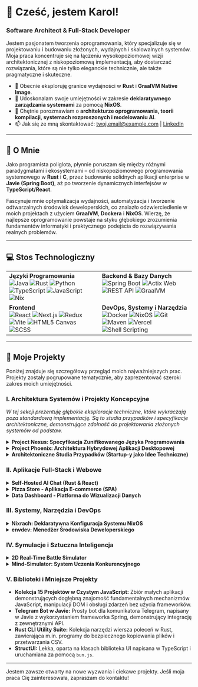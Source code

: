 
# 👋 Cześć, jestem Karol!

### Software Architect & Full-Stack Developer

Jestem pasjonatem tworzenia oprogramowania, który specjalizuje się w projektowaniu i budowaniu złożonych, wydajnych i skalowalnych systemów. Moja praca koncentruje się na łączeniu wysokopoziomowej wizji architektonicznej z niskopoziomową implementacją, aby dostarczać rozwiązania, które są nie tylko eleganckie technicznie, ale także pragmatyczne i skuteczne.

- 🔭 Obecnie eksploruję granice wydajności w **Rust** i **GraalVM Native Image**.
- 🌱 Udoskonalam swoje umiejętności w zakresie **deklaratywnego zarządzania systemami** za pomocą **NixOS**.
- 💬 Chętnie porozmawiam o **architekturze oprogramowania, teorii kompilacji, systemach rozproszonych i modelowaniu AI**.
- 📫 Jak się ze mną skontaktować: [twoj.email@example.com](mailto:twoj.email@example.com) | [LinkedIn](https://www.linkedin.com/in/twoj-profil/)

---

## 🚀 O Mnie

Jako programista poliglota, płynnie poruszam się między różnymi paradygmatami i ekosystemami – od niskopoziomowego programowania systemowego w **Rust** i **C**, przez budowanie solidnych aplikacji enterprise w **Javie (Spring Boot)**, aż po tworzenie dynamicznych interfejsów w **TypeScript/React**.

Fascynuje mnie optymalizacja wydajności, automatyzacja i tworzenie odtwarzalnych środowisk deweloperskich, co znalazło odzwierciedlenie w moich projektach z użyciem **GraalVM**, **Dockera** i **NixOS**. Wierzę, że najlepsze oprogramowanie powstaje na styku głębokiego zrozumienia fundamentów informatyki i praktycznego podejścia do rozwiązywania realnych problemów.

---

## 💻 Stos Technologiczny

<table>
  <tr>
    <td valign="top" width="50%">
      <strong>Języki Programowania</strong><br>
      <img src="https://img.shields.io/badge/Java-ED8B00?style=for-the-badge&logo=openjdk&logoColor=white" alt="Java">
      <img src="https://img.shields.io/badge/Rust-000000?style=for-the-badge&logo=rust&logoColor=white" alt="Rust">
      <img src="https://img.shields.io/badge/Python-3776AB?style=for-the-badge&logo=python&logoColor=white" alt="Python">
      <img src="https://img.shields.io/badge/TypeScript-3178C6?style=for-the-badge&logo=typescript&logoColor=white" alt="TypeScript">
      <img src="https://img.shields.io/badge/JavaScript-F7DF1E?style=for-the-badge&logo=javascript&logoColor=black" alt="JavaScript">
      <img src="https://img.shields.io/badge/Nix-5277C3?style=for-the-badge&logo=nixos&logoColor=white" alt="Nix">
    </td>
    <td valign="top" width="50%">
      <strong>Backend & Bazy Danych</strong><br>
      <img src="https://img.shields.io/badge/Spring_Boot-6DB33F?style=for-the-badge&logo=spring-boot&logoColor=white" alt="Spring Boot">
      <img src="https://img.shields.io/badge/Actix_Web-000000?style=for-the-badge&logo=rust&logoColor=white" alt="Actix Web">
      <img src="https://img.shields.io/badge/REST_API-0277BD?style=for-the-badge&logo=api-platform&logoColor=white" alt="REST API">
      <img src="https://img.shields.io/badge/GraalVM-19B4DE?style=for-the-badge&logo=graalvm&logoColor=white" alt="GraalVM">
    </td>
  </tr>
  <tr>
    <td valign="top" width="50%">
      <strong>Frontend</strong><br>
      <img src="https.img.shields.io/badge/React-61DAFB?style=for-the-badge&logo=react&logoColor=black" alt="React">
      <img src="https://img.shields.io/badge/Next.js-000000?style=for-the-badge&logo=next.js&logoColor=white" alt="Next.js">
      <img src="https://img.shields.io/badge/Redux-764ABC?style=for-the-badge&logo=redux&logoColor=white" alt="Redux">
      <img src="https://img.shields.io/badge/Vite-646CFF?style=for-the-badge&logo=vite&logoColor=white" alt="Vite">
      <img src="https://img.shields.io/badge/HTML5_Canvas-E34F26?style=for-the-badge&logo=html5&logoColor=white" alt="HTML5 Canvas">
      <img src="https://img.shields.io/badge/SCSS-CC6699?style=for-the-badge&logo=sass&logoColor=white" alt="SCSS">
    </td>
    <td valign="top" width="50%">
      <strong>DevOps, Systemy i Narzędzia</strong><br>
      <img src="https://img.shields.io/badge/Docker-2496ED?style=for-the-badge&logo=docker&logoColor=white" alt="Docker">
      <img src="https://img.shields.io/badge/NixOS-5277C3?style=for-the-badge&logo=nixos&logoColor=white" alt="NixOS">
      <img src="https://img.shields.io/badge/Git-F05032?style=for-the-badge&logo=git&logoColor=white" alt="Git">
      <img src="https://img.shields.io/badge/Maven-C71A36?style=for-the-badge&logo=apache-maven&logoColor=white" alt="Maven">
      <img src="https://img.shields.io/badge/Vercel-000000?style=for-the-badge&logo=vercel&logoColor=white" alt="Vercel">
      <img src="https://img.shields.io/badge/Shell_Scripting-4EAA25?style=for-the-badge&logo=gnu-bash&logoColor=white" alt="Shell Scripting">
    </td>
  </tr>
</table>

---

## 📂 Moje Projekty

Poniżej znajduje się szczegółowy przegląd moich najważniejszych prac. Projekty zostały pogrupowane tematycznie, aby zaprezentować szeroki zakres moich umiejętności.

### I. Architektura Systemów i Projekty Koncepcyjne
*W tej sekcji prezentuję głębokie eksploracje techniczne, które wykraczają poza standardową implementację. Są to studia przypadków i specyfikacje architektoniczne, demonstrujące zdolność do projektowania złożonych systemów od podstaw.*

<details>
<summary><strong>Project Nexus: Specyfikacja Zunifikowanego Języka Programowania</strong></summary>

> **Cel Projektu:** Zaprojektowanie i opisanie w specyfikacji technicznej nowego języka programowania (`.nx`) oraz jego ekosystemu. Celem jest stworzenie następcy, który syntetyzuje wydajność C, produktywność Pythona i asynchroniczność JavaScript w jeden spójny paradygmat.
>
> **Kluczowe Koncepcje Architektoniczne:**
> - **Unified Intermediate Representation (UIR):** Rdzeń systemu – wspólna reprezentacja pośrednia, na którą kompilowany jest kod z różnych języków, umożliwiając bezprecedensowe optymalizacje.
> - **Library Ingestor (`nexlink`):** Narzędzie do transpikacji istniejących bibliotek (C, Python, JS) do natywnego formatu `.nexlib`, co eliminuje potrzebę FFI (Foreign Function Interface).
> - **Polyglot Optimizer:** Zaawansowany optymalizator zdolny do przeprowadzania transformacji międzyjęzykowych, takich jak inlinowanie funkcji z biblioteki Python bezpośrednio w pętli napisanej w Nexus.
> - **Dwupoziomowy Model Pamięci:** Domyślne, bezpieczne zarządzanie pamięcią (ARC + GC) z możliwością przejścia do bloku `perf {}` z manualną alokacją i analizą pożyczek (borrow-checking) inspirowaną Rustem.
>
> **Wartość Projektu:** Demonstruje głębokie zrozumienie **teorii kompilacji, projektowania języków, systemów operacyjnych i złożonej architektury oprogramowania**.

</details>

<details>
<summary><strong>Project Phoenix: Architektura Hybrydowej Aplikacji Desktopowej</strong></summary>

> **Cel Projektu:** Zaprojektowanie architektury hybrydowej aplikacji desktopowej, która łączy **natychmiastowy start i niskie zużycie pamięci** (charakterystyczne dla aplikacji natywnych) z **szybkością i elastycznością tworzenia UI** (charakterystyczną dla technologii webowych).
>
> **Kluczowe Koncepcje Architektoniczne:**
> - **Natywny Backend (AOT Compilation):** Backend w **Spring Boot** kompilowany do natywnego pliku binarnego za pomocą **GraalVM Native Image**, co zapewnia start w ułamku sekundy.
> - **Frontend w Javie:** Interfejs użytkownika pisany w Javie, a następnie kompilowany do wysokowydajnego JavaScript/WebAssembly przy użyciu narzędzi takich jak `J2CL`.
> - **Powłoka Desktopowa:** Minimalistyczna aplikacja **JavaFX** z komponentem `WebView`, która renderuje webowy frontend, działając na standardowej maszynie JVM.
> - **Ścisły Kontrakt API:** Współdzielony moduł Maven z obiektami DTO, który zapewnia bezpieczeństwo typów i stanowi formalny kontrakt między klientem a serwerem.
>
> **Wartość Projektu:** Pokazuje umiejętność projektowania **złożonych, wielomodułowych systemów**, znajomość zaawansowanych technik kompilacji oraz podejmowanie świadomych kompromisów architektonicznych.

</details>

<details>
<summary><strong>Architektoniczne Studia Przypadków (Startup-y jako Idee Techniczne)</strong></summary>

> Te projekty to techniczne analizy problemów biznesowych, przedstawione jako gotowe koncepcje architektoniczne dla hipotetycznych startupów.
>
> 1.  **Intellexa - Market Intelligence from AI Conversations:**
>     - **Problem:** Firmy posiadają miliony logów z chatbotów AI ("dark data"), które są niewykorzystanym zasobem.
>     - **Rozwiązanie Techniczne:** Trójwarstwowa platforma SaaS (B2B). **Tier 1 (Ignite):** Dashboard analityczny z anonimizacją PII i klastrowaniem tematów. **Tier 2 (Accelerate):** Dodaje API do wglądów i benchmarkingu. **Tier 3 (Apex):** Wprowadza Fine-Tuning as a Service (FaaS) i wsparcie dedykowanego stratega danych. Architektura oparta na mikroserwisach, przetwarzaniu strumieniowym i modelach NLP.
>
> 2.  **Integrit Labs - Integration as a Service:**
>     - **Problem:** Inżynierowie tracą cenny czas na integrację i utrzymanie zewnętrznych SDK (Stripe, Twilio, Scandit), zamiast skupiać się na rozwoju produktu.
>     - **Rozwiązanie Techniczne:** Firma świadcząca usługi integracyjne, ewoluująca w kierunku platformy. **Faza 1:** Usługi eksperckie (fixed-price). **Faza 2:** Produkt w postaci premium wtyczki do WordPress (`Integrit Connect`). **Faza 3:** Stworzenie `Integrit API` - zunifikowanego "API do API", które staje się głównym produktem SaaS.
>
> 3.  **LearnSphere Academy - EdTech Platform:**
>     - **Problem:** Potrzeba stworzenia profesjonalnej, angażującej platformy edukacyjnej.
>     - **Rozwiązanie Techniczne:** Projekt strony docelowej i wstępna architektura systemu. Frontend w **Next.js** (dla SEO i wydajności), backend jako **Headless CMS** (np. Strapi) do zarządzania treścią (kursy, tutorzy) oraz API do obsługi zapisów i konsultacji. W przyszłości integracja z **SphereLabs AI** – własnym modułem LLM do personalizacji nauki.
>
> **Wartość Projektów:** Demonstrują zdolność do **przekładania potrzeb biznesowych na konkretne rozwiązania techniczne** oraz myślenie o skalowalności i monetyzacji.

</details>

### II. Aplikacje Full-Stack i Webowe

<details>
<summary><strong>Self-Hosted AI Chat (Rust & React)</strong></summary>

> **Opis:** W pełni funkcjonalna, hostowana lokalnie aplikacja do czatowania z AI. Backend napisany w **Rust (Actix Web)** wykorzystuje bibliotekę `llama-cpp-2` do inferencji na modelach LLM (format GGUF) bez potrzeby używania zewnętrznych API. Frontend zbudowany w **React** i **TypeScript** zapewnia nowoczesny i responsywny interfejs.
>
> **Kluczowe Cechy:**
> - Brak zależności od zewnętrznych API – 100% prywatności.
> - Zarządzanie kontekstem konwersacji.
> - Wysoka wydajność dzięki natywnemu backendowi.
>
> **Technologie:** `Rust`, `Actix Web`, `llama.cpp`, `React`, `TypeScript`, `Vite`.

</details>

<details>
<summary><strong>Pizza Store - Aplikacja E-commerce (SPA)</strong></summary>

> **Opis:** Nowoczesna aplikacja e-commerce typu Single-Page Application (SPA) symulująca sklep z pizzą. Zaimplementowano dynamiczne wyszukiwanie i filtrowanie produktów (`lodash.debounce`), zaawansowane sortowanie, zarządzanie koszykiem oraz integrację z systemem płatności **PayPal**.
>
> **Kluczowe Cechy:**
> - Zarządzanie stanem za pomocą **Redux Toolkit**.
> - Synchronizacja stanu z URL i `localStorage`.
> - Optymalizacja ładowania przez Code Splitting (`React.lazy`).
>
> **Technologie:** `React`, `TypeScript`, `Redux Toolkit`, `SCSS`, `PayPal API`.

</details>

<details>
<summary><strong>Data Dashboard - Platforma do Wizualizacji Danych</strong></summary>

> **Opis:** Aplikacja full-stack do zbierania, przetwarzania i wizualizacji danych osobowych z różnych źródeł. Backend w **Pythonie** cyklicznie pobiera i agreguje dane. Frontend w **Next.js** dostarcza interaktywne wykresy i filtry do eksploracji danych.
>
> **Kluczowe Cechy:**
> - Zautomatyzowane zadania w backendzie.
> - Renderowanie po stronie serwera (SSR) dla wysokiej wydajności.
>
> **Technologie:** `Python`, `Next.js`, `React`, `Data Visualization`.

</details>

### III. Systemy, Narzędzia i DevOps

<details>
<summary><strong>Nixrach: Deklaratywna Konfiguracja Systemu NixOS</strong></summary>

> **Opis:** Kompleksowa, w pełni odtwarzalna konfiguracja systemu operacyjnego **NixOS** przy użyciu **Flakes** i **Home-Manager**. Zarządza całym środowiskiem deweloperskim – od jądra systemu, przez menedżer okien (**Hyprland**), po aplikacje, aliasy i skrypty.
>
> **Kluczowe Cechy:**
> - Zasada "Infrastructure as Code" zastosowana do stacji roboczej.
> - Modularna struktura dla różnych hostów (desktop, laptop).
> - Pełna automatyzacja i powtarzalność środowiska.
>
> **Technologie:** `Nix`, `NixOS`, `Flakes`, `Home-Manager`, `Hyprland`, `Waybar`.

</details>

<details>
<summary><strong>envdev: Menedżer Środowiska Deweloperskiego</strong></summary>

> **Opis:** Natywne narzędzie CLI (Java + GraalVM) orkiestrujące skonteneryzowane środowisko deweloperskie oparte na **RHEL**. Automatycznie zarządza konfiguracją i cyklem życia kontenerów (narzędzia deweloperskie + webowy VS Code), zapewniając izolowane i powtarzalne środowisko pracy.
>
> **Kluczowe Cechy:**
> - Natychmiastowy start dzięki kompilacji do kodu natywnego.
> - Architektura dwukontenerowa (narzędzia + IDE).
> - Pełna automatyzacja za pomocą `docker-compose`.
>
> **Technologie:** `Java`, `GraalVM Native Image`, `Docker`, `Docker Compose`, `Picocli`.

</details>

### IV. Symulacje i Sztuczna Inteligencja

<details>
<summary><strong>2D Real-Time Battle Simulator</strong></summary>

> **Opis:** Interaktywny symulator bitew 2D z autonomicznymi jednostkami AI, które samodzielnie wyszukują wrogów, podejmują walkę i reagują na warunki na polu bitwy. Projekt wykorzystuje obiektową architekturę oraz **HTML5 Canvas API** do renderowania w czasie rzeczywistym.
>
> **Kluczowe Cechy:**
> - Inteligentne zachowanie agentów (targetowanie, pościg).
> - System walki oparty na HP i pancerzu.
> - Dynamiczne UI z aktualizacjami w czasie rzeczywistym.
>
> **Technologie:** `TypeScript`, `HTML5 Canvas API`, `Object-Oriented Programming`.

</details>

<details>
<summary><strong>Mind-Simulator: System Uczenia Konkurencyjnego</strong></summary>

> **Opis:** Aplikacja w **Java/Spring Boot** symulująca środowisko, w którym proste, "generyczne" komórki uczące konkurują o przetwarzanie danych. Komórki, które skutecznie przetwarzają dane, wzmacniają się i rozwijają specjalizacje, demonstrując zjawisko emergencji i samoorganizacji systemu.
>
> **Kluczowe Cechy:**
> - Konkurencja o zasoby (dane) i specjalizacja.
> - Cykl ewolucyjny (metabolizm, śmierć, narodziny).
> - Architektura oparta na agentach.
>
> **Technologie:** `Java`, `Spring Boot`, `Modelowanie Agentowe`.

</details>

### V. Biblioteki i Mniejsze Projekty

- **Kolekcja 15 Projektów w Czystym JavaScript:** Zbiór małych aplikacji demonstrujących dogłębną znajomość fundamentalnych mechanizmów JavaScript, manipulacji DOM i obsługi zdarzeń bez użycia frameworków.
- **Telegram Bot w Javie:** Prosty bot dla komunikatora Telegram, napisany w Javie z wykorzystaniem frameworka Spring, demonstrujący integrację z zewnętrznymi API.
- **Rust CLI Utility Suite:** Kolekcja narzędzi wiersza poleceń w Rust, zawierająca m.in. programy do bezpiecznego kopiowania plików i przetwarzania CSV.
- **StructUI:** Lekka, oparta na klasach biblioteka UI napisana w TypeScript i uruchamiana za pomocą `bun.js`.

---

Jestem zawsze otwarty na nowe wyzwania i ciekawe projekty. Jeśli moja praca Cię zainteresowała, zapraszam do kontaktu!
